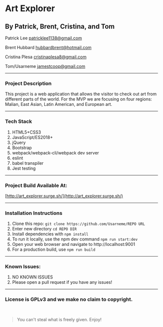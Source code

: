 # Art Explorer
## By Patrick, Brent, Cristina, and Tom

Patrick Lee <patricklee1138@gmail.com>

Brent Hubbard <hubbardbrent@hotmail.com>

Cristina Plesa <cristinaplesa8@gmail.com>

Tom/Usarneme <jamestcoop@gmail.com>


---

### Project Description

This project is a web application that allows the visitor to check out art from different parts of the world. For the MVP we are focusing on four regions: Malian, East Asian, Latin American, and European art.

---
### Tech Stack
1. HTML5+CSS3
2. JavaScript/ES2018+
3. jQuery
4. Bootstrap
5. webpack/webpack-cli/webpack dev server
6. eslint
7. babel transpiler
8. Jest testing
---

### Project Build Available At:

[http://art_explorer.surge.sh/](http://art_explorer.surge.sh/)

---
### Installation Instructions
1. Clone this repo: `git clone https://github.com/Usarneme/REPO URL`
2. Enter new directory `cd REPO DIR`
3. Install dependencies with `npm install`
4. To run it locally, use the npm dev command `npm run start:dev`
5. Open your web browser and navigate to http://localhost:9001
6. For a production build, use `npm run build`
---

### Known Issues:
1. NO KNOWN ISSUES
2. Please open a pull request if you have any issues!


---
### License is GPLv3 and we make no claim to copyright.
<br />

> You can't steal what is freely given. Enjoy!
